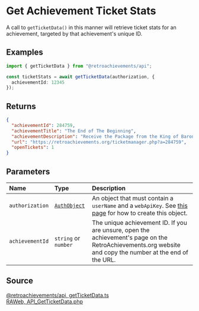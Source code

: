 # Get Achievement Ticket Stats

A call to `getTicketData()` in this manner will retrieve ticket stats for an achievement, targeted by that achievement's unique ID.

## Examples

```ts
import { getTicketData } from "@retroachievements/api";

const ticketStats = await getTicketData(authorization, {
  achievementId: 12345
});
```

## Returns

```json
{
  "achievementId": 284759,
  "achievementTitle": "The End of The Beginning",
  "achievementDescription": "Receive the Package from the King of Baron and begin your quest to the Mist Cavern",
  "url": "https://retroachievements.org/ticketmanager.php?a=284759",
  "openTickets": 1
}
```

## Parameters

| Name            | Type                                        | Description                                                                                                                                               |
| :-------------- | :------------------------------------------ | :-------------------------------------------------------------------------------------------------------------------------------------------------------- |
| `authorization` | [`AuthObject`](/v1/data-models/auth-object) | An object that must contain a `userName` and a `webApiKey`. See [this page](/getting-started) for how to create this object.                              |
| `achievementId` | `string` or `number`                        | The unique achievement ID. If you are unsure, open the achievement's page on the RetroAchievements.org website and copy the number at the end of the URL. |

## Source

[@retroachievements/api, getTicketData.ts](https://github.dev/retroachievements/retroachievements-api-js/blob/main/src/ticket/getTicketData.ts)  
[RAWeb, API_GetTicketData.php](https://github.dev/RetroAchievements/RAWeb/blob/master/public/API/API_GetTicketData.php)

